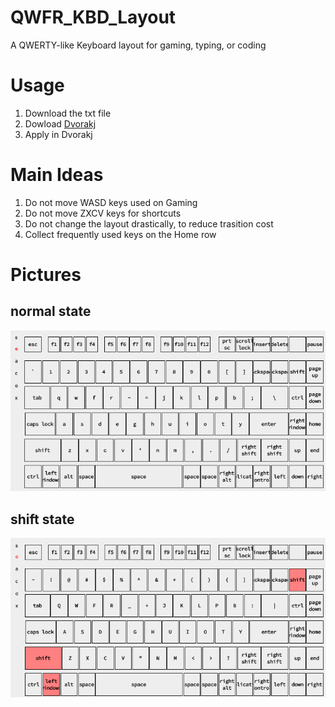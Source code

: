 # QWFR_KBD_Layout
A QWERTY-like Keyboard layout for gaming, typing, or coding 

# Usage
 1. Download the txt file
 1. Dowload [Dvorakj](https://blechmusik.xii.jp/dvorakj/)
 1. Apply in Dvorakj

# Main Ideas
  1. Do not move WASD keys used on Gaming
  1. Do not move ZXCV keys for shortcuts
  1. Do not change the layout drastically, to reduce trasition cost
  1. Collect frequently used keys on the Home row
 
# Pictures
 ## normal state
  ![normal layout picture](./qwfr_layout.png)
 ## shift state
  ![shifted layout picture](./qwfr_layout_shift.png)
